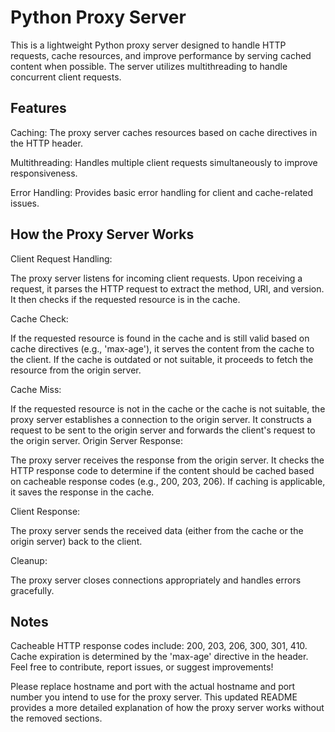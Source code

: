 # Python Proxy Server
This is a lightweight Python proxy server designed to handle HTTP requests, cache resources, and improve performance by serving cached content when possible. The server utilizes multithreading to handle concurrent client requests.

## Features

Caching: The proxy server caches resources based on cache directives in the HTTP header.

Multithreading: Handles multiple client requests simultaneously to improve responsiveness.

Error Handling: Provides basic error handling for client and cache-related issues.

## How the Proxy Server Works

Client Request Handling:

The proxy server listens for incoming client requests.
Upon receiving a request, it parses the HTTP request to extract the method, URI, and version.
It then checks if the requested resource is in the cache.

Cache Check:

If the requested resource is found in the cache and is still valid based on cache directives (e.g., 'max-age'), it serves the content from the cache to the client.
If the cache is outdated or not suitable, it proceeds to fetch the resource from the origin server.

Cache Miss:

If the requested resource is not in the cache or the cache is not suitable, the proxy server establishes a connection to the origin server.
It constructs a request to be sent to the origin server and forwards the client's request to the origin server.
Origin Server Response:

The proxy server receives the response from the origin server.
It checks the HTTP response code to determine if the content should be cached based on cacheable response codes (e.g., 200, 203, 206).
If caching is applicable, it saves the response in the cache.

Client Response:

The proxy server sends the received data (either from the cache or the origin server) back to the client.

Cleanup:

The proxy server closes connections appropriately and handles errors gracefully.

## Notes
Cacheable HTTP response codes include: 200, 203, 206, 300, 301, 410.
Cache expiration is determined by the 'max-age' directive in the header.
Feel free to contribute, report issues, or suggest improvements!

Please replace hostname and port with the actual hostname and port number you intend to use for the proxy server. This updated README provides a more detailed explanation of how the proxy server works without the removed sections.
